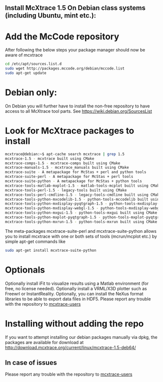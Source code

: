## Install McXtrace 1.5 On Debian class systems (including Ubuntu, mint etc.):

# Add the McCode repository
After following the below steps your package manager should now be aware of mcxtrace
```bash
cd /etc/apt/sources.list.d
sudo wget http://packages.mccode.org/debian/mccode.list
sudo apt-get update
```

# Debian only:
On Debian you will further have to install the non-free repository to have access to all McXtrace tool parts. See https://wiki.debian.org/SourcesList

# Look for McXtrace packages to install
```bash
mcxtrace@debian:~$ apt-cache search mcxtrace | grep 1.5
mcxtrace-1.5 - mcxtrace built using CMake
mcxtrace-comps-1.5 - mcxtrace-comps built using CMake
mcxtrace-manuals-1.5 - mcxtrace_manuals built using CMake
mcxtrace-suite - A metapackage for McStas + perl and python tools
mcxtrace-suite-perl - A metapackage for McStas + perl tools
mcxtrace-suite-python - A metapackage for McStas + python tools
mcxtrace-tools-matlab-mxplot-1.5 - matlab-tools-mcplot built using CMake
mcxtrace-tools-perl-1.5 - legacy-tools built using CMake
mcxtrace-tools-perl-cmdline-1.5 - legacy-tools-cmdline built using CMake
mcxtrace-tools-python-mxcodelib-1.5 - python-tools-mccodelib built using CMake
mcxtrace-tools-python-mxdisplay-pyqtgraph-1.5 - python-tools-mxdisplay-pyqtgraph built using CMake
mcxtrace-tools-python-mxdisplay-webgl-1.5 - python-tools-mxdisplay-webgl built using CMake
mcxtrace-tools-python-mxgui-1.5 - python-tools-mxgui built using CMake
mcxtrace-tools-python-mxplot-pyqtgraph-1.5 - python-tools-mxplot-pyqtgraph built using CMake
mcxtrace-tools-python-mxrun-1.5 - python-tools-mxrun built using CMake
```
The meta-packages mcxtrace-suite-perl and mcxtrace-suite-python allows you to install mcxtrace with one or both sets of tools (mcrun/mcplot etc.) by simple apt-get commands like
```bash
sudo apt-get install mcxtrace-suite-python
```
# Optionals
Optionally install iFit to visualize results using a Matlab environment (for free, no license needed).
Optionally install a VRML/X3D plotter such as Freewrl or InstantReality.
Optionally, you can install the NeXus format libraries to be able to export data files in HDF5.
Please report any trouble with the repository to [mcxtrace-users](mailto:mcxtrace-users@mcxtrace.org)

# Installing without adding the repo
If you want to attempt installing our debian packages manually via
dpkg, the packages are available for download at http://download.mcxtrace.org/current/linux/mcxtrace-1.5-deb64/

## In case of issues
Please report any trouble with the repository to [mcxtrace-users](mailto:mcxtrace-users@mcxtrace.org)
